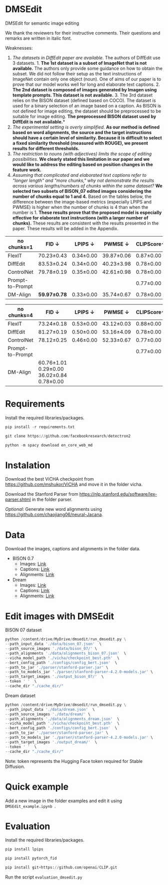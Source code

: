 # DMSEdit
DMSEdit for semantic image editing


We thank the reviewers for their instructive comments. Their questions and remarks are written in italic font.

Weaknesses: 
1. *The datasets in DiffEdit paper are available.* The authors of DiffEdit use 3 datasets. 1. **The 1st dataset is a subset of ImageNet that is not available.** The authors only provide some guidance on how to obtain the subset. We did not follow their setup as the text instructions of ImageNet contain only one object (noun). One of aims of our paper is to prove that our model works well for long and elaborate text captions. 2. **The 2nd dataset is composed of images generated by Imagen using template prompts. This dataset is not available.** 3. The 3rd dataset relies on the BISON dataset (defined based on COCO). The dataset is used for a binary selection of an image based on a caption. As BISON is not defined for image editing, the dataset should be preprocessed to be suitable for image editing. **The preprocessed BISON dataset used by DiffEdit is not available.***
2.  *The experimental setting is overly simplified.* **As our method is defined based on word alignments, the source and the target instructions should have a certain level of similarity. Because it is difficult to select a fixed similarity threshold (measured with ROUGE), we present results for different thresholds.**
3.  *The restriction to nouns (with adjectives) limits the scope of editing possibilities.* **We clearly stated this limitation in our paper and we would like to address the editing based on position changes in the feature work.**
4.	*Assuming that complicated and elaborated text captions refer to "longer length" and "more chunks," why not demonstrate the results across various lengths/numbers of chunks within the same dataset?* **We selected two subsets of BISON_07 edited images considering the number of chunks equal to 1 and 4.** Based on the tables below, the difference between the image-based metrics (especially LPIPS and PWMSE) is higher when the number of chunks is 4 than when the number is 1. **These results prove that the proposed model is especially effective for elaborate text instructions (with a larger number of chunks).** These results are consistent with the results presented in the paper. These results will be added in the Appendix.

|no chunks=1     | FID ↓     |LPIPS ↓	  |PWMSE ↓	  |CLIPScore↑|      
|----------------|-----------|----------|-----------|----------|
|FlexIT          |70.23±0.43 |0.34±0.00 |39.87±0.06 |0.87±0.00 |
|DiffEdit        |83.53±0.24 |0.34±0.00 |40.23±3.98 |0.78±0.00 |
|ControlNet      |79.78±0.19 |0.35±0.00 |42.61±0.98 |0.78±0.00 |
|Prompt-to-Prompt|           |          |           |0.77±0.00 |
|DM-Align        |**59.97±0.78** |0.33±0.00 |35.74±0.67 |0.78±0.00 |

|no chunks=4     | FID ↓     |LPIPS ↓	  |PWMSE ↓	  |CLIPScore↑|      
|----------------|-----------|----------|-----------|----------|
|FlexIT          |73.24±0.18 |0.53±0.00 |43.12±0.03	|0.88±0.00 |
|DiffEdit        |81.27±0.19 |0.50±0.00	|53.16±4.09	|0.78±0.00 |
|ControlNet      |78.12±0.25 |0.46±0.00	|52.33±0.67	|0.77±0.00 |
|Prompt-to-Prompt|           |          |           |0.77±0.00 |
|DM-Align        |60.76±1.01	0.29±0.00	36.02±0.84	0.78±0.00 |

# Requirements

Install the required libraries/packages.

```python
pip install -r requirements.txt
```
```python
git clone https://github.com/facebookresearch/detectron2
```
```python
python -m spacy download en_core_web_md
```

# Instalation

Download the best ViCHA checkpoint from https://github.com/mshukor/ViCHA and move it in the folder vicha.

Download the Stanford Parser from https://nlp.stanford.edu/software/lex-parser.shtml in the folder parser.

_Optional_: Generate new word alignments using https://github.com/chaojiang06/neural-Jacana.

# Data

Download the images, captions and alignments in the folder data.
- BISON 0.7
  - Images: [Link](https://drive.google.com/drive/folders/18RKSWSs42q3xq2Y6JHl4_AZKlnvxpJc4?usp=share_link)
  - Captions: [Link](https://drive.google.com/file/d/1mPOeQajLRzHRLS6DYiNUXLJNZjCTE6t4/view?usp=share_link)
  - Alignments: [Link](https://drive.google.com/file/d/1XVJGXNfjmAVapjPTSfr38O6OGJ_qpWOQ/view?usp=share_link)
- Dream
  - Images: [Link](https://drive.google.com/drive/folders/1RazlDU43B26N8HFZxBVYfqmerznZectH?usp=share_link)
  - Captions: [Link](https://drive.google.com/file/d/1fCEWqlJVgxw1ysPLEyMJ1yUCNdWUbOGo/view?usp=share_link)
  - Alignments: [Link](https://drive.google.com/file/d/1doxV4_65gE4RG8nrNZA9fUvTFEZCOJ2-/view?usp=share_link)

# Edit images with DMSEdit

BISON 07 dataset

```python
python /content/drive/MyDrive/dmsedit/run_dmsedit.py \
--path_input_data './data/bison_07.json'  \
--path_source_images './data/bison_07/' \
--path_alignments './data/alignments_bison_07.json'  \
--vicha_model_path './vicha/checkpoint_best.pth'  \
--bert_config_path './configs/config_bert.json'  \
--path_to_jar './parser/stanford-parser.jar' \
--path_to_models_jar './parser/stanford-parser-4.2.0-models.jar' \
--path_target_images './output_bison_07/'  \
--token ' '  \
--cache_dir "./cache_dir/"
```

Dream dataset

```python
python /content/drive/MyDrive/dmsedit/run_dmsedit.py \
--path_input_data './data/dream.json'  \
--path_source_images './data/dream/' \
--path_alignments './data/alignments_dream.json'  \
--vicha_model_path './vicha/checkpoint_best.pth'  \
--bert_config_path './configs/config_bert.json'  \
--path_to_jar './parser/stanford-parser.jar' \
--path_to_models_jar './parser/stanford-parser-4.2.0-models.jar' \
--path_target_images './output_dream/'  \
--token ' '  \
--cache_dir "./cache_dir/"
```
Note: token represents the Hugging Face token required for Stable Diffusion.

# Quick example

Add a new image in the folder examples and edit it using ```DMSEdit_example.ipynb ```.

# Evaluation

Install the required libraries/packages.

```python
pip install lpips
```
```python
pip install pytorch_fid
```
```python
pip install git+https://github.com/openai/CLIP.git
```
Run the script ```evaluation_dmsedit.py```

